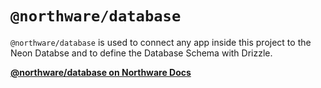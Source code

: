 # `@northware/database`

`@northware/database` is used to connect any app inside this project to the Neon Databse and to define the Database Schema with Drizzle.

**[@northware/database on Northware Docs](https://ncs-northware.github.io/northware/Packages/database)**
